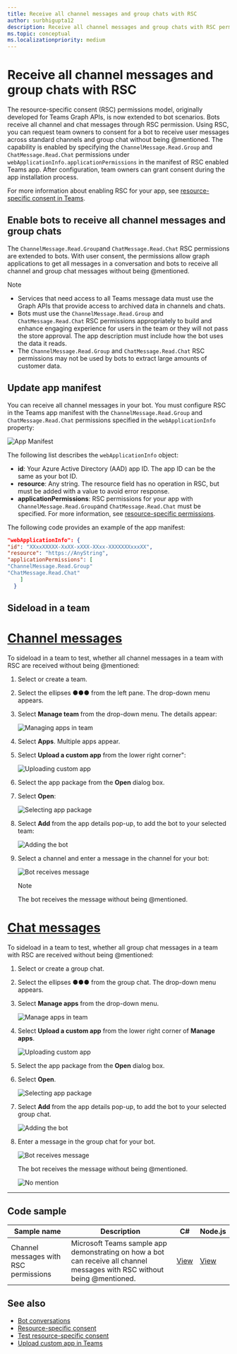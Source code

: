 ```yaml
---
title: Receive all channel messages and group chats with RSC
author: surbhigupta12
description: Receive all channel messages and group chats with RSC permissions
ms.topic: conceptual
ms.localizationpriority: medium
---
```


# Receive all channel messages and group chats with RSC

The resource-specific consent (RSC) permissions model, originally developed for Teams Graph APIs, is now extended to bot scenarios. Bots receive all channel and chat messages through RSC permission. Using RSC, you can request team owners to consent for a bot to receive user messages across standard channels and group chat without being @mentioned. The capability is enabled by specifying the `ChannelMessage.Read.Group` and `ChatMessage.Read.Chat` permissions under `webApplicationInfo.applicationPermissions` in the manifest of RSC enabled Teams app. After configuration, team owners can grant consent during the app installation process.

For more information about enabling RSC for your app, see [resource-specific consent in Teams](/microsoftteams/platform/graph-api/rsc/resource-specific-consent#update-your-teams-app-manifest).

## Enable bots to receive all channel messages and group chats

The `ChannelMessage.Read.Group`and `ChatMessage.Read.Chat` RSC permissions are extended to bots. With user consent, the permissions allow graph applications to get all messages in a conversation and bots to receive all channel and group chat messages without being @mentioned.

> [!NOTE]
> * Services that need access to all Teams message data must use the Graph APIs that provide access to archived data in channels and chats.
> * Bots must use the `ChannelMessage.Read.Group` and `ChatMessage.Read.Chat` RSC permissions appropriately to build and enhance engaging experience for users in the team or they will not pass the store approval. The app description must include how the bot uses the data it reads.
> * The `ChannelMessage.Read.Group` and `ChatMessage.Read.Chat` RSC permissions may not be used by bots to extract large amounts of customer data.

## Update app manifest

 You can receive all channel messages in your bot. You must configure RSC in the Teams app manifest with the `ChannelMessage.Read.Group` and `ChatMessage.Read.Chat` permissions specified in the `webApplicationInfo` property:

 ![App Manifest](~/assets/images/bots/manifest_image.png)

The following list describes the `webApplicationInfo` object:

* **id**: Your Azure Active Directory (AAD) app ID. The app ID can be the same as your bot ID.
* **resource**: Any string. The resource field has no operation in RSC, but must be added with a value to avoid error response.
* **applicationPermissions**: RSC permissions for your app with `ChannelMessage.Read.Group`and `ChatMessage.Read.Chat` must be specified. For more information, see [resource-specific permissions](/microsoftteams/platform/graph-api/rsc/resource-specific-consent#resource-specific-permissions).

The following code provides an example of the app manifest:

```json
"webApplicationInfo": {
"id": "XXxxXXXXX-XxXX-xXXX-XXxx-XXXXXXXxxxXX",
"resource": "https://AnyString",
"applicationPermissions": [
"ChannelMessage.Read.Group"
"ChatMessage.Read.Chat"
    ]
  }
```

## Sideload in a team

# [Channel messages](#tab/channel)

To sideload in a team to test, whether all channel messages in a team with RSC are received without being @mentioned:

1. Select or create a team.
1. Select the ellipses &#x25CF;&#x25CF;&#x25CF; from the left pane. The drop-down menu appears.
1. Select **Manage team** from the drop-down menu. The details appear:

   ![Managing apps in team](~/bots/how-to/conversations/Media/managingteam.png)

1. Select **Apps**. Multiple apps appear.
1. Select **Upload a custom app** from the lower right corner":

    ![Uploading custom app](~/bots/how-to/conversations/Media/uploadingcustomapp.png)

1. Select the app package from the **Open** dialog box.
1. Select **Open**:

    ![Selecting app package](~/bots/how-to/conversations/Media/selectapppackage.png)

1. Select **Add** from the app details pop-up, to add the bot to your selected team:

    ![Adding the bot](~/bots/how-to/conversations/Media/addingbot.png)

1. Select a channel and enter a message in the channel for your bot:

    ![Bot receives message](~/bots/how-to/conversations/Media/botreceivingmessage.png)

   > [!NOTE]
   > The bot receives the message without being @mentioned.

# [Chat messages](#tab/chat)

To sideload in a team to test, whether all group chat messages in a team with RSC are received without being @mentioned:

1. Select or create a group chat.
1. Select the ellipses &#x25CF;&#x25CF;&#x25CF; from the group chat. The drop-down menu appears.
1. Select **Manage apps** from the drop-down menu.

   ![Manage apps in team](~/assets/images/bots/Chats_Manage_Apps_Entry.png)

1. Select **Upload a custom app** from the lower right corner of **Manage apps**.

    ![Uploading custom app](~/assets/images/bots/Chats_Manage_Apps_Page.png)

1. Select the app package from the **Open** dialog box.
1. Select **Open**.

    ![Selecting app package](~/assets/images/bots/Chats_Sideload_App_FilePicker.png)

1. Select **Add** from the app details pop-up, to add the bot to your selected group chat.

    ![Adding the bot](~/assets/images/bots/Chats_Install_Dialog.png)

1. Enter a message in the group chat for your bot.

   ![Bot receives message](~/assets/images/bots/Bot_ReceiveMessage.png)

   The bot receives the message without being @mentioned.

   ![No mention](~/assets/images/bots/Bot_NoMention.png)

---

## Code sample

| Sample name | Description | C# |Node.js|
|-------------|-------------|------|----|
|Channel messages with RSC permissions|Microsoft Teams sample app demonstrating on how a bot can receive all channel messages with RSC without being @mentioned.|[View](https://github.com/OfficeDev/Microsoft-Teams-Samples/tree/main/samples/bot-receive-channel-messages-withRSC/csharp) |[View](https://github.com/OfficeDev/Microsoft-Teams-Samples/tree/main/samples/bot-receive-channel-messages-withRSC/nodejs) |

## See also

* [Bot conversations](/microsoftteams/platform/bots/how-to/conversations/conversation-basics)
* [Resource-specific consent](/microsoftteams/resource-specific-consent)
* [Test resource-specific consent](/microsoftteams/platform/graph-api/rsc/test-resource-specific-consent)
* [Upload custom app in Teams](~/concepts/deploy-and-publish/apps-upload.md)
